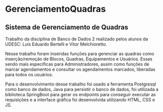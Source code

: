 # GerenciamentoQuadras

<h2>Sistema de Gerenciamento de Quadras</h2>
<p>Trabalho da disciplina de Banco de Dados 2 realizado pelos alunos da UDESC: Luís Eduardo Bertelli e Vitor Melchioretto.</p>
<p>Nesse trabalho foram inseridas funções para gerenciar as quadras como inserção/remoção de Blocos, Quadras, Equipamentos e Usuários. Essas sendo mais especificas para Administradores, assim como funções de marcar agendamentos e consultar os agendamentos marcados, liberadas para todos os usuários.</p>
<p>Para o desenvolvimento desse trabalho foi usado a ferramenta Postgresql como banco de dados, Java para persistir o banco de dados, foi utilizada a biblioteca SpringBoot para gerar os endpoints para conseguir executar as requisições e a interface gráfica foi desenvolvida utilizando HTML, CSS e JS.</p>

